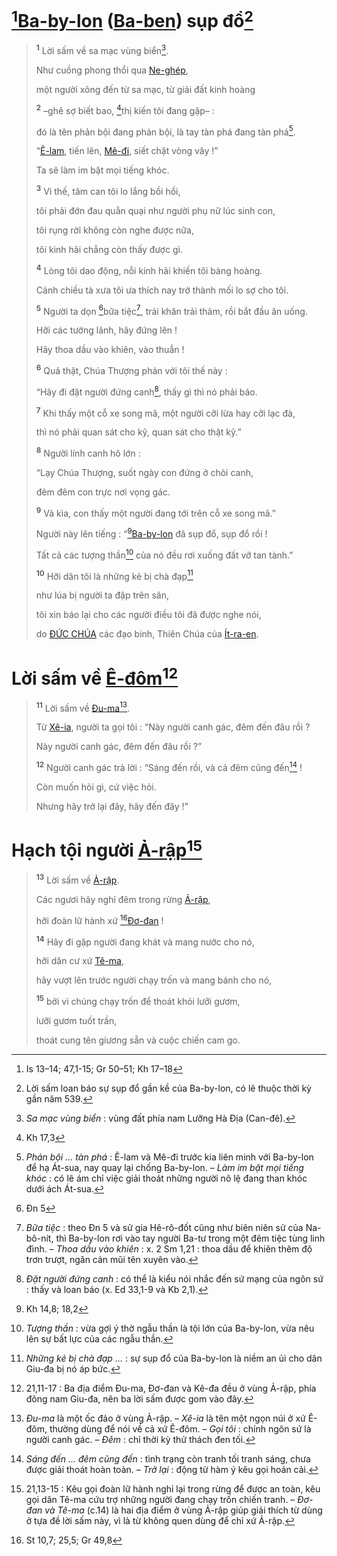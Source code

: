 # [^1@-26c9a351-1afb-4a85-9f46-251e42ad647f][Ba-by-lon]() ([Ba-ben]()) sụp đổ[^1-26c9a351-1afb-4a85-9f46-251e42ad647f]

> <sup><b>1</b></sup> Lời sấm về sa mạc vùng biển[^2-26c9a351-1afb-4a85-9f46-251e42ad647f].
>
> Như cuồng phong thổi qua [Ne-ghép](),
>
> một người xông đến từ sa mạc, từ giải đất kinh hoàng
>
> <sup><b>2</b></sup> –ghê sợ biết bao, [^2@-26c9a351-1afb-4a85-9f46-251e42ad647f]thị kiến tôi đang gặp– :
>
> đó là tên phản bội đang phản bội, là tay tàn phá đang tàn phá[^3-26c9a351-1afb-4a85-9f46-251e42ad647f].
>
> “[Ê-lam](), tiến lên, [Mê-đi](), siết chặt vòng vây !”
>
> Ta sẽ làm im bặt mọi tiếng khóc.
>
> <sup><b>3</b></sup> Vì thế, tâm can tôi lo lắng bồi hồi,
>
> tôi phải đớn đau quằn quại như người phụ nữ lúc sinh con,
>
> tôi rụng rời không còn nghe được nữa,
>
> tôi kinh hãi chẳng còn thấy được gì.
>
> <sup><b>4</b></sup> Lòng tôi dao động, nỗi kinh hãi khiến tôi bàng hoàng.
>
> Cảnh chiều tà xưa tôi ưa thích nay trở thành mối lo sợ cho tôi.
>
> <sup><b>5</b></sup> Người ta dọn [^3@-26c9a351-1afb-4a85-9f46-251e42ad647f]bữa tiệc[^4-26c9a351-1afb-4a85-9f46-251e42ad647f], trải khăn trải thảm, rồi bắt đầu ăn uống.
>
> Hỡi các tướng lãnh, hãy đứng lên !
>
> Hãy thoa dầu vào khiên, vào thuẫn !
>
> <sup><b>6</b></sup> Quả thật, Chúa Thượng phán với tôi thế này :
>
> “Hãy đi đặt người đứng canh[^5-26c9a351-1afb-4a85-9f46-251e42ad647f], thấy gì thì nó phải báo.
>
> <sup><b>7</b></sup> Khi thấy một cỗ xe song mã, một người cỡi lừa hay cỡi lạc đà,
>
> thì nó phải quan sát cho kỹ, quan sát cho thật kỹ.”
>
> <sup><b>8</b></sup> Người lính canh hô lớn :
>
> “Lạy Chúa Thượng, suốt ngày con đứng ở chòi canh,
>
> đêm đêm con trực nơi vọng gác.
>
> <sup><b>9</b></sup> Và kìa, con thấy một người đang tới trên cỗ xe song mã.”
>
> Người này lên tiếng : “[^4@-26c9a351-1afb-4a85-9f46-251e42ad647f][Ba-by-lon]() đã sụp đổ, sụp đổ rồi !
>
> Tất cả các tượng thần[^6-26c9a351-1afb-4a85-9f46-251e42ad647f] của nó đều rơi xuống đất vỡ tan tành.”
>
> <sup><b>10</b></sup> Hỡi dân tôi là những kẻ bị chà đạp[^7-26c9a351-1afb-4a85-9f46-251e42ad647f]
>
> như lúa bị người ta đập trên sân,
>
> tôi xin báo lại cho các người điều tôi đã được nghe nói,
>
> do [ĐỨC CHÚA]() các đạo binh, Thiên Chúa của [Ít-ra-en]().

# Lời sấm về [Ê-đôm]()[^8-26c9a351-1afb-4a85-9f46-251e42ad647f]

> <sup><b>11</b></sup> Lời sấm về [Đu-ma]()[^9-26c9a351-1afb-4a85-9f46-251e42ad647f].
>
> Từ [Xê-ia](), người ta gọi tôi : “Này người canh gác, đêm đến đâu rồi ?
>
> Này người canh gác, đêm đến đâu rồi ?”
>
> <sup><b>12</b></sup> Người canh gác trả lời : “Sáng đến rồi, và cả đêm cũng đến[^10-26c9a351-1afb-4a85-9f46-251e42ad647f] !
>
> Còn muốn hỏi gì, cứ việc hỏi.
>
> Nhưng hãy trở lại đây, hãy đến đây !”

# Hạch tội người [Ả-rập]()[^11-26c9a351-1afb-4a85-9f46-251e42ad647f]

> <sup><b>13</b></sup> Lời sấm về [Ả-rập]().
>
> Các ngươi hãy nghỉ đêm trong rừng [Ả-rập](),
>
> hỡi đoàn lữ hành xứ [^5@-26c9a351-1afb-4a85-9f46-251e42ad647f][Đơ-đan]() !
>
> <sup><b>14</b></sup> Hãy đi gặp người đang khát và mang nước cho nó,
>
> hỡi dân cư xứ [Tê-ma](),
>
> hãy vượt lên trước người chạy trốn và mang bánh cho nó,
>
> <sup><b>15</b></sup> bởi vì chúng chạy trốn để thoát khỏi lưỡi gươm,
>
> lưỡi gươm tuốt trần,
>
> thoát cung tên giương sẵn và cuộc chiến cam go.

[^1-26c9a351-1afb-4a85-9f46-251e42ad647f]: Lời sấm loan báo sự sụp đổ gần kề của Ba-by-lon, có lẽ thuộc thời kỳ gần năm 539.
[^2-26c9a351-1afb-4a85-9f46-251e42ad647f]: *Sa mạc vùng biển* : vùng đất phía nam Lưỡng Hà Địa (Can-đê).
[^3-26c9a351-1afb-4a85-9f46-251e42ad647f]: *Phản bội ... tàn phá* : Ê-lam và Mê-đi trước kia liên minh với Ba-by-lon để hạ Át-sua, nay quay lại chống Ba-by-lon. – *Làm im bặt mọi tiếng khóc* : có lẽ ám chỉ việc giải thoát những người nô lệ đang than khóc dưới ách Át-sua.
[^4-26c9a351-1afb-4a85-9f46-251e42ad647f]: *Bữa tiệc* : theo Đn 5 và sử gia Hê-rô-đốt cũng như biên niên sử của Na-bô-nít, thì Ba-by-lon rơi vào tay người Ba-tư trong một đêm tiệc tùng linh đình. – *Thoa dầu vào khiên* : x. 2 Sm 1,21 : thoa dầu để khiên thêm độ trơn trượt, ngăn cản mũi tên xuyên vào.
[^5-26c9a351-1afb-4a85-9f46-251e42ad647f]: *Đặt người đứng canh* : có thể là kiểu nói nhắc đến sứ mạng của ngôn sứ : thấy và loan báo (x. Ed 33,1-9 và Kb 2,1).
[^6-26c9a351-1afb-4a85-9f46-251e42ad647f]: *Tượng thần* : vừa gợi ý thờ ngẫu thần là tội lớn của Ba-by-lon, vừa nêu lên sự bất lực của các ngẫu thần.
[^7-26c9a351-1afb-4a85-9f46-251e42ad647f]: *Những kẻ bị chà đạp ...* : sự sụp đổ của Ba-by-lon là niềm an ủi cho dân Giu-đa bị nó áp bức.
[^8-26c9a351-1afb-4a85-9f46-251e42ad647f]: 21,11-17 : Ba địa điểm Đu-ma, Đơ-đan và Kê-đa đều ở vùng Ả-rập, phía đông nam Giu-đa, nên ba lời sấm được gom vào đây.
[^9-26c9a351-1afb-4a85-9f46-251e42ad647f]: *Đu-ma* là một ốc đảo ở vùng Ả-rập. – *Xê-ia* là tên một ngọn núi ở xứ Ê-đôm, thường dùng để nói về cả xứ Ê-đôm. – *Gọi tôi* : chính ngôn sứ là người canh gác. – *Đêm* : chỉ thời kỳ thử thách đen tối.
[^10-26c9a351-1afb-4a85-9f46-251e42ad647f]: *Sáng đến ... đêm cũng đến* : tình trạng còn tranh tối tranh sáng, chưa được giải thoát hoàn toàn. – *Trở lại* : động từ hàm ý kêu gọi hoán cải.
[^11-26c9a351-1afb-4a85-9f46-251e42ad647f]: 21,13-15 : Kêu gọi đoàn lữ hành nghỉ lại trong rừng để được an toàn, kêu gọi dân Tê-ma cứu trợ những người đang chạy trốn chiến tranh. – *Đơ-đan và Tê-ma* (c.14) là hai địa điểm ở vùng Ả-rập giúp giải thích từ dùng ở tựa đề lời sấm này, vì là từ không quen dùng để chỉ xứ Ả-rập.
[^1@-26c9a351-1afb-4a85-9f46-251e42ad647f]: Is 13–14; 47,1-15; Gr 50–51; Kh 17–18
[^2@-26c9a351-1afb-4a85-9f46-251e42ad647f]: Kh 17,3
[^3@-26c9a351-1afb-4a85-9f46-251e42ad647f]: Đn 5
[^4@-26c9a351-1afb-4a85-9f46-251e42ad647f]: Kh 14,8; 18,2
[^5@-26c9a351-1afb-4a85-9f46-251e42ad647f]: St 10,7; 25,5; Gr 49,8